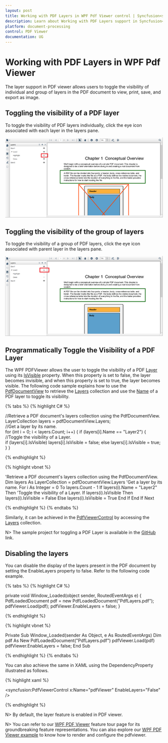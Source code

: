 ```yaml
---
layout: post
title: Working with PDF Layers in WPF Pdf Viewer control | Syncfusion<sup>&reg;</sup>;
description: Learn about Working with PDF Layers support in Syncfusion<sup>&reg;</sup>; Essential Studio&reg; WPF Pdf Viewer control, its elements and more.
platform: document-processing
control: PDF Viewer
documentation: UG
---
```


# Working with PDF Layers in WPF Pdf Viewer

The layer support in PDF viewer allows users to toggle the visibility of individual and group of layers in the PDF document to view, print, save, and export as image.

## Toggling the visibility of a PDF layer

To toggle the visibility of PDF layers individually, click the eye icon associated with each layer in the layers pane. 

![WPF PDF Viewer Toggle the visibility of PDF layer](Layers_images/wpf-pdf-viewer-toggle-the-visibility-of-pdf-layer.png)

## Toggling the visibility of the group of layers

To toggle the visibility of a group of PDF layers, click the eye icon associated with parent layer in the layers pane.  

![WPF PDF Viewer Toggle the visibility of the group of layer](Layers_images/wpf-pdf-viewer-toggle-the-visibility-of-the-group-of-layer.png)

## Programmatically Toggle the Visibility of a PDF Layer

The WPF PDFViewer allows the user to toggle the visibility of a PDF [Layer](https://help.syncfusion.com/cr/wpf/Syncfusion.Windows.PdfViewer.Layer.html) using its [IsVisible](https://help.syncfusion.com/cr/wpf/Syncfusion.Windows.PdfViewer.Layer.html#Syncfusion_Windows_PdfViewer_Layer_IsVisible) property. When this property is set to false, the layer becomes invisible, and when this property is set to true, the layer becomes visible. The following code sample explains how to use the [PdfDocumentView](https://help.syncfusion.com/cr/wpf/Syncfusion.Windows.PdfViewer.PdfDocumentView.html) to retrieve the [Layers](https://help.syncfusion.com/cr/wpf/Syncfusion.Windows.PdfViewer.PdfDocumentView.html#Syncfusion_Windows_PdfViewer_PdfDocumentView_Layers) collection and use the [Name](https://help.syncfusion.com/cr/wpf/Syncfusion.Windows.PdfViewer.Layer.html#Syncfusion_Windows_PdfViewer_Layer_Name) of a PDF layer to toggle its visibility.

{% tabs %}
{% highlight C# %}

//Retrieve a PDF document's layers collection using the PdfDocumentView. 
LayerCollection layers = pdfDocumentView.Layers;  
//Get a layer by its name.              
for (int i = 0; i < layers.Count; i++) 
{ 
    if (layers[i].Name == "Layer2") 
    { 
        //Toggle the visibility of a Layer.  
        if (layers[i].IsVisible) 
           layers[i].IsVisible = false; 
        else 
           layers[i].IsVisible = true; 
    } 
} 

{% endhighlight %}


{% highlight vbnet %}

'Retrieve a PDF document's layers collection using the PdfDocumentView. 
Dim layers As LayerCollection = pdfDocumentView.Layers 
'Get a layer by its name. 
For i As Integer = 0 To layers.Count - 1 
    If layers(i).Name = "Layer2" Then 
      'Toggle the visibility of a Layer. 
       If layers(i).IsVisible Then 
           layers(i).IsVisible = False 
       Else 
           layers(i).IsVisible = True 
       End If 
     End If 
Next

{% endhighlight %}
{% endtabs %}

Similarly, it can be achieved in the [PdfViewerControl](https://help.syncfusion.com/cr/wpf/Syncfusion.Windows.PdfViewer.PdfViewerControl.html) by accessing the [Layers](https://help.syncfusion.com/cr/wpf/Syncfusion.Windows.PdfViewer.PdfViewerControl.html#Syncfusion_Windows_PdfViewer_PdfViewerControl_Layers) collection.  

N> The sample project for toggling a PDF Layer is available in the [GitHub](https://github.com/SyncfusionExamples/WPF-PDFViewer-Examples/tree/master/Layers/ToggleLayers) link. 

## Disabling the layers

You can disable the display of the layers present in the PDF document by setting the EnableLayers property to false. Refer to the following code example.

{% tabs %}
{% highlight C# %}

private void Window_Loaded(object sender, RoutedEventArgs e)
{
    PdfLoadedDocument pdf = new PdfLoadedDocument("PdfLayers.pdf");
    pdfViewer.Load(pdf);
    pdfViewer.EnableLayers = false;
}

{% endhighlight %}


{% highlight vbnet %}

Private Sub Window_Loaded(sender As Object, e As RoutedEventArgs)
    Dim pdf As New PdfLoadedDocument("PdfLayers.pdf")
    pdfViewer.Load(pdf) 
    pdfViewer.EnableLayers = false;
End Sub

{% endhighlight %}
{% endtabs %}


You can also achieve the same in XAML using the DependencyProperty illustrated as follows.


{% highlight xaml %}

<syncfusion:PdfViewerControl x:Name="pdfViewer" EnableLayers="False" />

{% endhighlight %}

N> By default, the layer feature is enabled in PDF viewer.


N> You can refer to our [WPF PDF Viewer](https://www.syncfusion.com/wpf-controls/pdf-viewer) feature tour page for its groundbreaking feature representations. You can also explore our [WPF PDF Viewer example](https://github.com/syncfusion/wpf-demos) to know how to render and configure the pdfviewer.